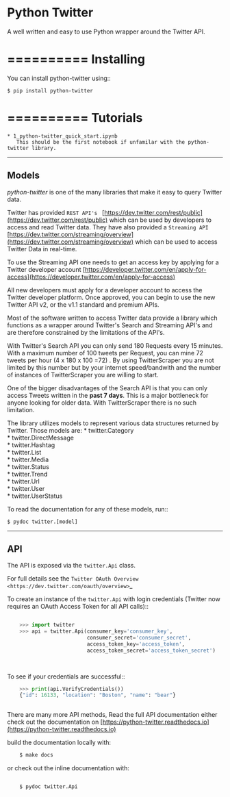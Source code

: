 # Python Twitter

A well written and easy to use Python wrapper around the Twitter API.


==========
Installing
==========

You can install python-twitter using::

    $ pip install python-twitter


==========
Tutorials
==========

    * 1_python-twitter_quick_start.ipynb  
	   This should be the first notebook if unfamilar with the python-twitter library.
	   
	   
------
Models
------


*python-twitter* is one of the many libraries that make it easy to query Twitter data.  

Twitter has provided `REST API's ` [https://dev.twitter.com/rest/public](https://dev.twitter.com/rest/public) which can be used by
developers to access and read Twitter data. They have also provided a
`Streaming API ` [https://dev.twitter.com/streaming/overview](https://dev.twitter.com/streaming/overview) which can
be used to access Twitter Data in real-time.

To use the Streaming API one needs to get an access key by applying for a Twitter developer account [https://developer.twitter.com/en/apply-for-access](https://developer.twitter.com/en/apply-for-access)  

All new developers must apply for a developer account to access the Twitter developer platform. Once approved, you can begin to use the new Twitter API v2, or the v1.1 standard and premium APIs.   

Most of the software written to access Twitter data provide a library
which functions as a wrapper around Twitter's Search and Streaming API's
and are therefore constrained by the limitations of the API's.

With Twitter's Search API you can only send 180 Requests every 15
minutes. With a maximum number of 100 tweets per Request, you
can mine 72 tweets per hour (4 x 180 x 100 =72) . By using
TwitterScraper you are not limited by this number but by your internet
speed/bandwith and the number of instances of TwitterScraper you are
willing to start.

One of the bigger disadvantages of the Search API is that you can only access Tweets written in the **past 7 days**. This is a major bottleneck for anyone looking for older data. With TwitterScraper there is no such limitation.

The library utilizes models to represent various data structures returned by Twitter. Those models are:
    * twitter.Category   
    * twitter.DirectMessage   
    * twitter.Hashtag   
    * twitter.List   
    * twitter.Media   
    * twitter.Status   
    * twitter.Trend   
    * twitter.Url   
    * twitter.User   
    * twitter.UserStatus   
    

To read the documentation for any of these models, run::

    $ pydoc twitter.[model]

---
API
---

The API is exposed via the ``twitter.Api`` class.





For full details see the `Twitter OAuth Overview <https://dev.twitter.com/oauth/overview>`_

To create an instance of the ``twitter.Api`` with login credentials (Twitter now requires an OAuth Access Token for all API calls)::

```python

    >>> import twitter
    >>> api = twitter.Api(consumer_key='consumer_key',
                          consumer_secret='consumer_secret',
                          access_token_key='access_token',
                          access_token_secret='access_token_secret')
                          
                          
```


To see if your credentials are successful::


```python
    >>> print(api.VerifyCredentials())
    {"id": 16133, "location": "Boston", "name": "bear"}
    
```    


There are many more API methods, Read the full API documentation either
check out the documentation on [https://python-twitter.readthedocs.io](https://python-twitter.readthedocs.io)  


build the documentation locally with:  

```bash
    $ make docs
```    

or check out the inline documentation with:  

```bash

    $ pydoc twitter.Api

```  




